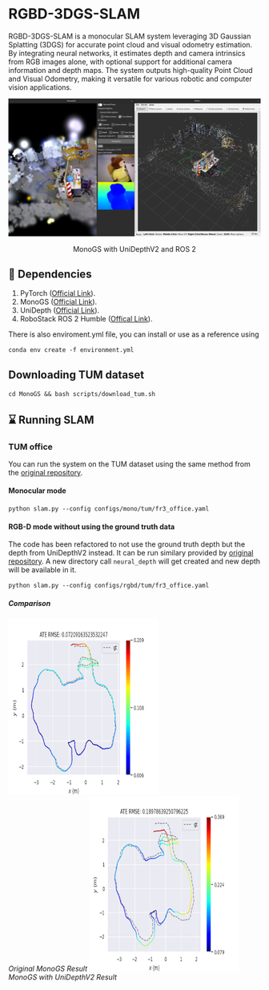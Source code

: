 # RGBD-3DGS-SLAM
RGBD-3DGS-SLAM is a monocular SLAM system leveraging 3D Gaussian Splatting (3DGS) for accurate point cloud and visual odometry estimation. By integrating neural networks, it estimates depth and camera intrinsics from RGB images alone, with optional support for additional camera information and depth maps. The system outputs high-quality Point Cloud and Visual Odometry, making it versatile for various robotic and computer vision applications.

<div align="center">
    <img src="assets/TUM_ROS.png" alt="SLAM" width="700"/>
    <p>MonoGS with UniDepthV2 and ROS 2</p>
</div>

## 🏁 Dependencies
1) PyTorch ([Official Link](https://pytorch.org/)).
2) MonoGS ([Official Link](https://github.com/muskie82/MonoGS)).
3) UniDepth ([Official Link](https://github.com/lpiccinelli-eth/UniDepth)).
4) RoboStack ROS 2 Humble ([Offical Link](https://robostack.github.io/GettingStarted.html)).

There is also enviroment.yml file, you can install or use as a reference using
```
conda env create -f environment.yml
```

## Downloading TUM dataset
```
cd MonoGS && bash scripts/download_tum.sh
```

## ⌛️ Running SLAM
### TUM office
You can run the system on the TUM dataset using the same method from the [original repository](https://github.com/muskie82/MonoGS).

#### Monocular mode
```
python slam.py --config configs/mono/tum/fr3_office.yaml
```

#### RGB-D mode without using the ground truth data
The code has been refactored to not use the ground truth depth but the depth from UniDepthV2 instead. It can be run similary provided by [original repository](https://github.com/muskie82/MonoGS). A new directory call `neural_depth` will get created and new depth will be available in it. 

```
python slam.py --config configs/rgbd/tum/fr3_office.yaml
```

##### Comparison

<p float="center">
  <img src="assets/original_MonoGS_result.png" width="300" height="350" />
  <br>
  <i>Original MonoGS Result</i>
  <img src="assets/MonoGS_UniDepthV2_result.png" width="300" height="350" />
  <br>
  <i>MonoGS with UniDepthV2 Result</i>
</p>

